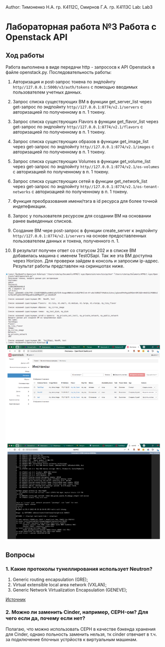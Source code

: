 Author: Тимоненко Н.А. гр. К4112С, Смирнов Г.А. гр. К4113С
Lab: Lab3
# Лабораторная работа №3 Работа с Openstack API
## Ход работы
Работа выполнена в виде передачи http - запрососв к API Openstack в файле openstack.py. Последовательность работы:

1. Авторизация и post-запрос токена по эндпойнту `http//127.0.0.1:5000/v3/auth/tokens` с помощью вводимых пользователем учетных данных.

2. Запрос списка существующих ВМ в функции get_server_list через get-запрос по эндпойнту `http//127.0.0.1:8774/v2.1/servers` с авторизацией по полученному в п. 1 токену.

3. Запрос списка существующих Flavors в функции get_flavor_list через get-запрос по эндпойнту `http//127.0.0.1:8774/v2.1/flavors` с авторизацией по полученному в п. 1 токену.

4. Запрос списка существующих образов в функции get_image_list через get-запрос по эндпойнту `http//127.0.0.1:8774/v2.1/images` с авторизацией по полученному в п. 1 токену.

5. Запрос списка существующих Volumes в функции get_volume_list через get-запрос по эндпойнту `http//127.0.0.1:8774/v2.1/os-volumes` с авторизацией по полученному в п. 1 токену.

6. Запрос списка существующих сетей в функции get_network_list через get-запрос по эндпойнту `http//127.0.0.1:8774/v2.1/os-tenant-networks` с авторизацией по полученному в п. 1 токену.

7. Функция преобразования имени/тэга в id ресурса для более точной индетефикации.

8. Запрос у пользователя ресурсом для создании ВМ на основании ранее выведенных списков.

9. Создание ВМ чере post-запрос в функции create_server к эндпойнту `http//127.0.0.1:8774/v2.1/servers` на основе предоставленных пользователем данных и токена, полученного п. 1.

10. В результат получен ответ со статусом 202 и в списке ВМ добавилась машина с именем TestOSapi. Так же эта ВМ доступна через Horizon. Для проверки зайдем в консоль и запросим ip-адрес. Результат работы представлен на скриншотах ниже.

![img1](img/img1.png)
![img2](img/img2.png)
![img3](img/img3.png)

## Вопросы
### 1. Какие протоколы тунеллирования использует Neutron?

1) Generic routing encapsulation (GRE);
2) Virtual extensible local area network (VXLAN);
3) Generic Network Virtualization Encapsulation (GENEVE);

[Источник](https://docs.openstack.org/neutron/2023.2/admin/intro-overlay-protocols.html)

### 2. Можно ли заменить Cinder, например, CEPH-ом? Для чего если да, почему если нет?
 
 Полагаю, что можно использовать CEPH в качестве бэкенда хранения для Cinder, однако польность заменить нельзя, тк cinder отвечает в т.ч. за подключение блочных устрйоств к виртуальным машинам.

